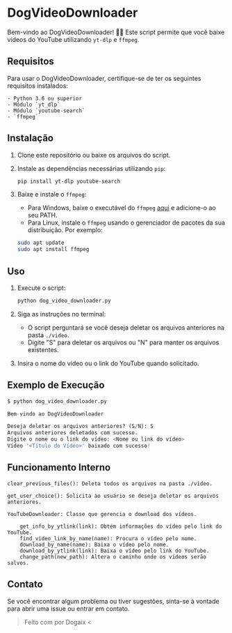 # DogVideoDownloader

Bem-vindo ao DogVideoDownloader! 🐾✨
Este script permite que você baixe vídeos do YouTube utilizando `yt-dlp` e `ffmpeg`.





## Requisitos

Para usar o DogVideoDownloader, certifique-se de ter os seguintes requisitos instalados:

```plaintext
- Python 3.6 ou superior
- Módulo `yt_dlp`
- Módulo `youtube-search`
- `ffmpeg`
```





## Instalação

1. Clone este repositório ou baixe os arquivos do script.

2. Instale as dependências necessárias utilizando `pip`:

    ```bash
    pip install yt-dlp youtube-search
    ```

3. Baixe e instale o `ffmpeg`:

    - Para Windows, baixe o executável do `ffmpeg` [aqui](https://www.ffmpeg.org/download.html) e adicione-o ao seu PATH.
    - Para Linux, instale o `ffmpeg` usando o gerenciador de pacotes da sua distribuição. Por exemplo:

    ```bash
    sudo apt update
    sudo apt install ffmpeg
    ```





## Uso

1. Execute o script:

    ```bash
    python dog_video_downloader.py
    ```

2. Siga as instruções no terminal:

    - O script perguntará se você deseja deletar os arquivos anteriores na pasta `./video`.
    - Digite "S" para deletar os arquivos ou "N" para manter os arquivos existentes.

3. Insira o nome do vídeo ou o link do YouTube quando solicitado.




## Exemplo de Execução

```py
$ python dog_video_downloader.py

Bem-vindo ao DogVideoDownloader

Deseja deletar os arquivos anteriores? (S/N): S
Arquivos anteriores deletados com sucesso.
Digite o nome ou o link do vídeo: <Nome ou link do vídeo>
Vídeo '<Título do Vídeo>' baixado com sucesso!
```




## Funcionamento Interno

```plaintext
clear_previous_files(): Deleta todos os arquivos na pasta ./video.

get_user_choice(): Solicita ao usuário se deseja deletar os arquivos anteriores.

YouTubeDownloader: Classe que gerencia o download dos vídeos.

    get_info_by_ytlink(link): Obtém informações do vídeo pelo link do YouTube.
    find_video_link_by_name(name): Procura o vídeo pelo nome.
    download_by_name(name): Baixa o vídeo pelo nome.
    download_by_ytlink(link): Baixa o vídeo pelo link do YouTube.
    change_path(new_path): Altera o caminho onde os vídeos serão salvos.
```

## Contato
Se você encontrar algum problema ou tiver sugestões, sinta-se à vontade para abrir uma issue ou entrar em contato.

> Feito com por Dogaix <
